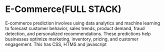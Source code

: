 # E-Commerce(FULL STACK)
E-commerce prediction involves using data analytics and machine learning to forecast customer behavior, sales trends, product demand, fraud detection, and personalized recommendations. 
These predictions help businesses optimize marketing, inventory, pricing, and customer engagement.
This has CSS, HTMS and javascript 
